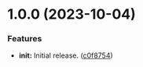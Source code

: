 # 1.0.0 (2023-10-04)


### Features

* **init:** Initial release. ([c0f8754](https://github.com/aaronmussig/cytos/commit/c0f87545ce55a3c826d143c6406f89e0760cb6c8))
